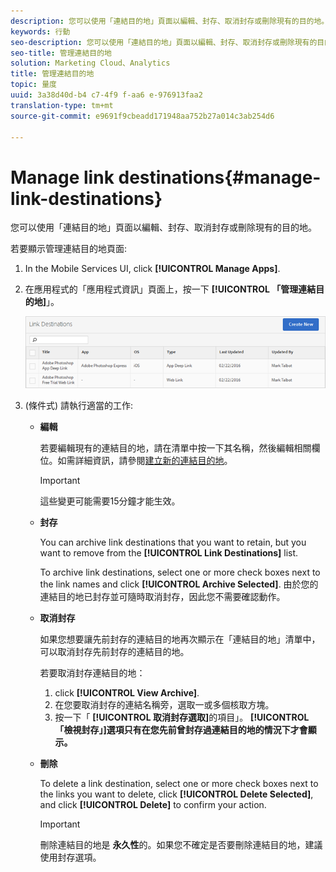 ```yaml
---
description: 您可以使用「連結目的地」頁面以編輯、封存、取消封存或刪除現有的目的地。
keywords: 行動
seo-description: 您可以使用「連結目的地」頁面以編輯、封存、取消封存或刪除現有的目的地。
seo-title: 管理連結目的地
solution: Marketing Cloud、Analytics
title: 管理連結目的地
topic: 量度
uuid: 3a38d40d-b4 c7-4f9 f-aa6 e-976913faa2
translation-type: tm+mt
source-git-commit: e9691f9cbeadd171948aa752b27a014c3ab254d6

---
```



# Manage link destinations{#manage-link-destinations}

您可以使用「連結目的地」頁面以編輯、封存、取消封存或刪除現有的目的地。

若要顯示管理連結目的地頁面:

1. In the Mobile Services UI, click **[!UICONTROL Manage Apps]**.
1. 在應用程式的「應用程式資訊」頁面上，按一下 **[!UICONTROL 「管理連結目的地]**」。

   ![連結目的地](assets/link_destinations_list.png)

1. (條件式) 請執行適當的工作:

   * **編輯**

      若要編輯現有的連結目的地，請在清單中按一下其名稱，然後編輯相關欄位。如需詳細資訊，請參閱[建立新的連結目的地](/help/using/acquisition-main/c-manage-link-destinations/t-create-new-app-deep-link-destination.md)。

      >[!IMPORTANT]
      >
      >這些變更可能需要15分鐘才能生效。

   * **封存**

      You can archive link destinations that you want to retain, but you want to remove from the **[!UICONTROL Link Destinations]** list.

      To archive link destinations, select one or more check boxes next to the link names and click **[!UICONTROL Archive Selected]**. 由於您的連結目的地已封存並可隨時取消封存，因此您不需要確認動作。

   * **取消封存**

      如果您想要讓先前封存的連結目的地再次顯示在「連結目的地」清單中，可以取消封存先前封存的連結目的地。

      若要取消封存連結目的地：

      1. click **[!UICONTROL View Archive]**.
      1. 在您要取消封存的連結名稱旁，選取一或多個核取方塊。
      1. 按一下「 **[!UICONTROL 取消封存選取]**&#x200B;的項目」。
      **[!UICONTROL 「檢視封存」]選項只有在您先前曾封存過連結目的地的情況下才會顯示。**

   * **刪除**

      To delete a link destination, select one or more check boxes next to the links you want to delete, click **[!UICONTROL Delete Selected]**, and click **[!UICONTROL Delete]** to confirm your action.

      >[!IMPORTANT]
      >
      >刪除連結目的地是 **永久性**&#x200B;的。如果您不確定是否要刪除連結目的地，建議使用封存選項。



